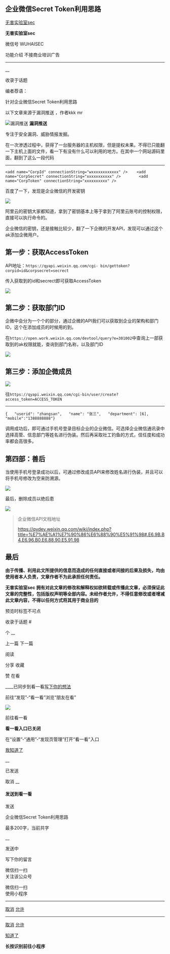 ##  企业微信Secret Token利用思路

[ 无害实验室sec ](javascript:void\(0\);)

**无害实验室sec** ![]()

微信号 WUHAISEC

功能介绍 不接商业培训广告

____

__

收录于话题

编者荐语：

针对企业微信Secret Token利用思路

以下文章来源于漏洞推送 ，作者kkk mr

![漏洞推送](http://wx.qlogo.cn/mmhead/Q3auHgzwzM5rcpX1zHSzDZXwKXwcHAFiaANiae0icV19exnFU74AqK7YA/0)
**漏洞推送**

专注于安全漏洞、威胁情报发掘。

在一次渗透过程中，获得了一台服务器的主机权限，但是提权未果。不得已只能翻一下主机上面的文件，看一下有没有什么可以利用的地方。在其中一个网站源码里面，翻到了这么一段代码

  *   *   * 

    
    
    <add name="CorpId" connectionString="wxxxxxxxxxxxx" />    <add name="CorpSecret" connectionString="xxxxxxxxxxx" />        <add name="CorpToken" connectionString="xxxxxxxxxx" />

百度了一下，发现是企业微信的开发密钥

![](http://hk-proxy.gitwarp.com/https://raw.githubusercontent.com/tuchuang9/tc1/refs/heads/main/public/20210823210407.png)

阿里云的密钥大家都知道，拿到了密钥基本上等于拿到了阿里云账号的控制权限，直接可以执行命令的。

企业微信的密钥，还是接触比较少，翻了一下企微的开发API，发现可以通过这个ak添加企微用户。

## 第一步：获取AccessToken

API地址：`https://qyapi.weixin.qq.com/cgi-
bin/gettoken?corpid=id&corpsecret=secrect`

传入获取到的id和secrect即可获取AccessToken

![](http://hk-proxy.gitwarp.com/https://raw.githubusercontent.com/tuchuang9/tc1/refs/heads/main/public/20210823210411.png)

## 第二步：获取部门ID

企微中会分为一个个的部分，通过企微的API我们可以获取到企业的架构和部门ID，这个在添加成员的时候用的到。

在`https://open.work.weixin.qq.com/devtool/query?e=301002`中查询上一部获取到的ak权限就能，查询到部门名称，以及部门ID

![](http://hk-proxy.gitwarp.com/https://raw.githubusercontent.com/tuchuang9/tc1/refs/heads/main/public/20210823210412.png)

## 第三步：添加企微成员

![](http://hk-proxy.gitwarp.com/https://raw.githubusercontent.com/tuchuang9/tc1/refs/heads/main/public/20210823210413.png)

往`https://qyapi.weixin.qq.com/cgi-bin/user/create?access_token=ACCESS_TOKEN`

  *   *   *   *   *   * 

    
    
    {   "userid": "zhangsan",   "name": "张三",   "department": [6],   "mobile":"1388888888"}

调用成功后，即可通过手机号登录目标企业的企业微信。可选择企业微信通讯录中选择高管、信息部门等姓名进行伪装。然后再采取社工钓鱼的方式，信任度和成功率都会高很多。

## 第四部：善后

当使用手机号登录成功以后，可通过修改成员API来修改姓名进行伪装，并且可以将手机号修改为空来防溯源。

![](http://hk-proxy.gitwarp.com/https://raw.githubusercontent.com/tuchuang9/tc1/refs/heads/main/public/20210823210414.png)

最后，删除成员以绝后患

![](http://hk-proxy.gitwarp.com/https://raw.githubusercontent.com/tuchuang9/tc1/refs/heads/main/public/20210823210415.png)

> 企业微信API文档地址
>
>
> https://qydev.weixin.qq.com/wiki/index.php?title=%E7%AE%A1%E7%90%86%E6%88%90%E5%91%98#.E6.9B.B4.E6.96.B0.E6.88.90.E5.91.98

## 最后  

 **由于传播、利用此文所提供的信息而造成的任何直接或者间接的后果及损失，均由使用者本人负责，文章作者不为此承担任何责任。**

  

 **无害实验室sec
拥有对此文章的修改和解释权如欲转载或传播此文章，必须保证此文章的完整性，包括版权声明等全部内容。未经作者允许，不得任意修改或者增减此文章内容，不得以任何方式将其用于商业目的**

  

预览时标签不可点

收录于话题 #

个 __

上一篇 下一篇

阅读

分享 收藏

赞 在看

____已同步到看一看[写下你的想法](javascript:;)

前往“发现”-“看一看”浏览“朋友在看”

![](//res.wx.qq.com/mmbizwap/zh_CN/htmledition/images/pic/appmsg/pic_like_comment55871f.png)

前往看一看

**看一看入口已关闭**

在“设置”-“通用”-“发现页管理”打开“看一看”入口

[我知道了](javascript:;)

__

已发送

取消 __

####  发送到看一看

发送

企业微信Secret Token利用思路

最多200字，当前共字

__

发送中

写下你的留言

微信扫一扫  
关注该公众号

微信扫一扫  
使用小程序

****

[取消](javascript:void\(0\);) [允许](javascript:void\(0\);)

****

[取消](javascript:void\(0\);) [允许](javascript:void\(0\);)

[知道了](javascript:;)

**长按识别前往小程序**

![]()

